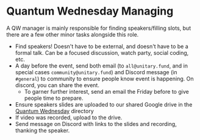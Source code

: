 # Quantum Wednesday Managing

A QW manager is mainly responsible for finding speakers/filling slots, but there are a few other minor tasks alongside this role.

- Find speakers! Doesn't have to be external, and doesn't have to be a formal talk. Can be a focused discussion, watch party, social coding, etc.
- A day before the event, send both email (to `all@unitary.fund`, and in special cases `community@unitary.fund`) and Discord message (in `#general`) to community to ensure people know event is happening. On discord, you can share the event.
  - To garner further interest, send an email the Friday before to give people time to prepare.
- Ensure speakers slides are uploaded to our shared Google drive in the [Quantum Wednesday](https://drive.google.com/drive/folders/1ZpHoh2BFf0QpV6E_VvAZa4P0TzTTT_lF?usp=sharing) directory
- If video was recorded, upload to the drive.
- Send message on Discord with links to the slides and recording, thanking the speaker.
